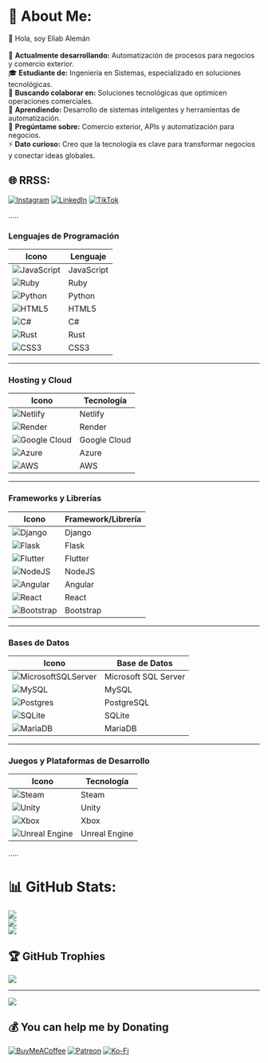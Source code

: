 # 💫 About Me:
🌟 Hola, soy Eliab Alemán<br><br>🔭 
 **Actualmente desarrollando:** 
Automatización de procesos para negocios y comercio exterior.<br>🎓 
**Estudiante de:** Ingeniería en Sistemas, especializado en soluciones tecnológicas.<br>👯 
**Buscando colaborar en:** Soluciones tecnológicas que optimicen operaciones comerciales.<br>🌱
**Aprendiendo:**
Desarrollo de sistemas inteligentes y herramientas de automatización.<br>💬
**Pregúntame sobre:**
Comercio exterior, APIs y automatización para negocios.<br>⚡ 
**Dato curioso:**
Creo que la tecnología es clave para transformar negocios y conectar ideas globales.


## 🌐 RRSS:
[![Instagram](https://img.shields.io/badge/Instagram-%23E4405F.svg?logo=Instagram&logoColor=white)](https://instagram.com/Eliab_explicit) [![LinkedIn](https://img.shields.io/badge/LinkedIn-%230077B5.svg?logo=linkedin&logoColor=white)](https://linkedin.com/in/Eliab-aleman) [![TikTok](https://img.shields.io/badge/TikTok-%23000000.svg?logo=TikTok&logoColor=white)](https://tiktok.com/@Eliab.dev) 

.....
### Lenguajes de Programación
| Icono | Lenguaje |
|-------|----------|
| ![JavaScript](https://img.shields.io/badge/javascript-%23323330.svg?style=plastic&logo=javascript&logoColor=%23F7DF1E) | JavaScript |
| ![Ruby](https://img.shields.io/badge/ruby-%23CC342D.svg?style=plastic&logo=ruby&logoColor=white) | Ruby |
| ![Python](https://img.shields.io/badge/python-3670A0?style=plastic&logo=python&logoColor=ffdd54) | Python |
| ![HTML5](https://img.shields.io/badge/html5-%23E34F26.svg?style=plastic&logo=html5&logoColor=white) | HTML5 |
| ![C#](https://img.shields.io/badge/c%23-%23239120.svg?style=plastic&logo=csharp&logoColor=white) | C# |
| ![Rust](https://img.shields.io/badge/rust-%23000000.svg?style=plastic&logo=rust&logoColor=white) | Rust |
| ![CSS3](https://img.shields.io/badge/css3-%231572B6.svg?style=plastic&logo=css3&logoColor=white) | CSS3 |

---

### Hosting y Cloud
| Icono | Tecnología |
|-------|------------|
| ![Netlify](https://img.shields.io/badge/netlify-%23000000.svg?style=plastic&logo=netlify&logoColor=#00C7B7) | Netlify |
| ![Render](https://img.shields.io/badge/Render-%46E3B7.svg?style=plastic&logo=render&logoColor=white) | Render |
| ![Google Cloud](https://img.shields.io/badge/GoogleCloud-%234285F4.svg?style=plastic&logo=google-cloud&logoColor=white) | Google Cloud |
| ![Azure](https://img.shields.io/badge/azure-%230072C6.svg?style=plastic&logo=microsoftazure&logoColor=white) | Azure |
| ![AWS](https://img.shields.io/badge/AWS-%23FF9900.svg?style=plastic&logo=amazon-aws&logoColor=white) | AWS |

---

### Frameworks y Librerías
| Icono | Framework/Librería |
|-------|---------------------|
| ![Django](https://img.shields.io/badge/django-%23092E20.svg?style=plastic&logo=django&logoColor=white) | Django |
| ![Flask](https://img.shields.io/badge/flask-%23000.svg?style=plastic&logo=flask&logoColor=white) | Flask |
| ![Flutter](https://img.shields.io/badge/Flutter-%2302569B.svg?style=plastic&logo=Flutter&logoColor=white) | Flutter |
| ![NodeJS](https://img.shields.io/badge/node.js-6DA55F?style=plastic&logo=node.js&logoColor=white) | NodeJS |
| ![Angular](https://img.shields.io/badge/angular-%23DD0031.svg?style=plastic&logo=angular&logoColor=white) | Angular |
| ![React](https://img.shields.io/badge/react-%2320232a.svg?style=plastic&logo=react&logoColor=%2361DAFB) | React |
| ![Bootstrap](https://img.shields.io/badge/bootstrap-%238511FA.svg?style=plastic&logo=bootstrap&logoColor=white) | Bootstrap |

---

### Bases de Datos
| Icono | Base de Datos |
|-------|---------------|
| ![MicrosoftSQLServer](https://img.shields.io/badge/Microsoft%20SQL%20Server-CC2927?style=plastic&logo=microsoft%20sql%20server&logoColor=white) | Microsoft SQL Server |
| ![MySQL](https://img.shields.io/badge/mysql-4479A1.svg?style=plastic&logo=mysql&logoColor=white) | MySQL |
| ![Postgres](https://img.shields.io/badge/postgres-%23316192.svg?style=plastic&logo=postgresql&logoColor=white) | PostgreSQL |
| ![SQLite](https://img.shields.io/badge/sqlite-%2307405e.svg?style=plastic&logo=sqlite&logoColor=white) | SQLite |
| ![MariaDB](https://img.shields.io/badge/MariaDB-003545?style=plastic&logo=mariadb&logoColor=white) | MariaDB |

---

### Juegos y Plataformas de Desarrollo
| Icono | Tecnología |
|-------|------------|
| ![Steam](https://img.shields.io/badge/steam-%23000000.svg?style=plastic&logo=steam&logoColor=white) | Steam |
| ![Unity](https://img.shields.io/badge/unity-%23000000.svg?style=plastic&logo=unity&logoColor=white) | Unity |
| ![Xbox](https://img.shields.io/badge/xbox-%23107C10.svg?style=plastic&logo=xbox&logoColor=white) | Xbox |
| ![Unreal Engine](https://img.shields.io/badge/unrealengine-%23313131.svg?style=plastic&logo=unrealengine&logoColor=white) | Unreal Engine |

.....

# 📊 GitHub Stats:
![](https://github-readme-stats.vercel.app/api?username=IngELIAB&theme=radical&hide_border=false&include_all_commits=false&count_private=true)<br/>
![](https://github-readme-streak-stats.herokuapp.com/?user=IngELIAB&theme=radical&hide_border=false)<br/>
![](https://github-readme-stats.vercel.app/api/top-langs/?username=IngELIAB&theme=radical&hide_border=false&include_all_commits=false&count_private=true&layout=compact)

## 🏆 GitHub Trophies
![](https://github-profile-trophy.vercel.app/?username=IngELIAB&theme=transparent&no-frame=false&no-bg=true&margin-w=4)

---
[![](https://visitcount.itsvg.in/api?id=IngELIAB&icon=5&color=2)](https://visitcount.itsvg.in)

  ## 💰 You can help me by Donating
  [![BuyMeACoffee](https://img.shields.io/badge/Buy%20Me%20a%20Coffee-ffdd00?style=for-the-badge&logo=buy-me-a-coffee&logoColor=black)](https://buymeacoffee.com/https://buymeacoffee.com/eliabalemac?new=1) [![Patreon](https://img.shields.io/badge/Patreon-F96854?style=for-the-badge&logo=patreon&logoColor=white)](https://patreon.com/patreon.com/Eliabaleman) [![Ko-Fi](https://img.shields.io/badge/Ko--fi-F16061?style=for-the-badge&logo=ko-fi&logoColor=white)](https://ko-fi.com/ko-fi.com/eliabaleman) 
